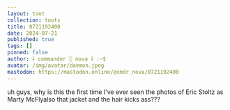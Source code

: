```yaml
---
layout: toot
collection: toots
title: 0721192400
date: 2024-07-21
published: true
tags: []
pinned: false
author: ⸸ commander ░ nova ⸸ :~$
avatar: /img/avatar/daemon.jpeg
mastodon: https://mastodon.online/@cmdr_nova/0721192400
---
```


uh guys, why is this the first time I've ever seen the photos of Eric Stoltz as Marty McFlyalso that jacket and the hair kicks ass???
